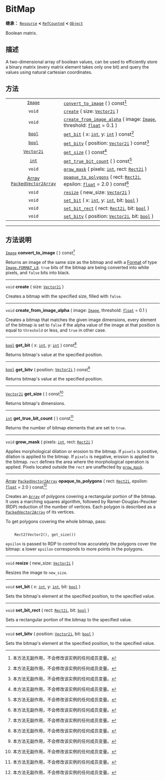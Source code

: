 <!-- ⚠ 请勿编辑本文件 ⚠ -->
<!-- 本文档使用脚本从 WeDot 引擎源码仓库生成。 -->
<!-- 生成脚本：https://github.com/WeDot-Engine/WeDot/tree/master/doc/tools/make_md.py； -->
<!-- 原文件：https://github.com/WeDot-Engine/WeDot/tree/master/doc/classes/BitMap.xml。 -->

<div id="_class_bitmap"></div>

# BitMap

**继承：** [`Resource`](class_resource.md) **<** [`RefCounted`](class_refcounted.md) **<** [`Object`](class_object.md)

Boolean matrix.

## 描述

A two-dimensional array of boolean values, can be used to efficiently store a binary matrix (every matrix element takes only one bit) and query the values using natural cartesian coordinates.

## 方法

|||
|:-:|:--|
| [`Image`](class_image.md)                                                   | [`convert_to_image`](class_bitmap.md#class_bitmap_method_convert_to_image) ( ) const[^const]                                                                                 |
| `void`                                                                      | [`create`](class_bitmap.md#class_bitmap_method_create) ( size: [`Vector2i`](class_vector2i.md) )                                                                             |
| `void`                                                                      | [`create_from_image_alpha`](class_bitmap.md#class_bitmap_method_create_from_image_alpha) ( image: [`Image`](class_image.md), threshold: [`float`](class_float.md) = 0.1 )    |
| [`bool`](class_bool.md)                                                     | [`get_bit`](class_bitmap.md#class_bitmap_method_get_bit) ( x: [`int`](class_int.md), y: [`int`](class_int.md) ) const[^const]                                                |
| [`bool`](class_bool.md)                                                     | [`get_bitv`](class_bitmap.md#class_bitmap_method_get_bitv) ( position: [`Vector2i`](class_vector2i.md) ) const[^const]                                                       |
| [`Vector2i`](class_vector2i.md)                                             | [`get_size`](class_bitmap.md#class_bitmap_method_get_size) ( ) const[^const]                                                                                                 |
| [`int`](class_int.md)                                                       | [`get_true_bit_count`](class_bitmap.md#class_bitmap_method_get_true_bit_count) ( ) const[^const]                                                                             |
| `void`                                                                      | [`grow_mask`](class_bitmap.md#class_bitmap_method_grow_mask) ( pixels: [`int`](class_int.md), rect: [`Rect2i`](class_rect2i.md) )                                            |
| [Array](class_array.md) [`PackedVector2Array`](class_packedvector2array.md) | [`opaque_to_polygons`](class_bitmap.md#class_bitmap_method_opaque_to_polygons) ( rect: [`Rect2i`](class_rect2i.md), epsilon: [`float`](class_float.md) = 2.0 ) const[^const] |
| `void`                                                                      | [`resize`](class_bitmap.md#class_bitmap_method_resize) ( new_size: [`Vector2i`](class_vector2i.md) )                                                                         |
| `void`                                                                      | [`set_bit`](class_bitmap.md#class_bitmap_method_set_bit) ( x: [`int`](class_int.md), y: [`int`](class_int.md), bit: [`bool`](class_bool.md) )                                |
| `void`                                                                      | [`set_bit_rect`](class_bitmap.md#class_bitmap_method_set_bit_rect) ( rect: [`Rect2i`](class_rect2i.md), bit: [`bool`](class_bool.md) )                                       |
| `void`                                                                      | [`set_bitv`](class_bitmap.md#class_bitmap_method_set_bitv) ( position: [`Vector2i`](class_vector2i.md), bit: [`bool`](class_bool.md) )                                       |

<!-- rst-class:: classref-section-separator -->

---

## 方法说明

<div id="_class_bitmap_method_convert_to_image"></div>

[`Image`](class_image.md) **convert_to_image** ( ) const[^const]<div id="class_bitmap_method_convert_to_image"></div>

Returns an image of the same size as the bitmap and with a [Format](#enum_image_format) of type [`Image.FORMAT_L8`](class_image.md#class_image_constant_format_l8). `true` bits of the bitmap are being converted into white pixels, and `false` bits into black.

<!-- rst-class:: classref-item-separator -->

---

<div id="_class_bitmap_method_create"></div>

`void` **create** ( size: [`Vector2i`](class_vector2i.md) )<div id="class_bitmap_method_create"></div>

Creates a bitmap with the specified size, filled with `false`.

<!-- rst-class:: classref-item-separator -->

---

<div id="_class_bitmap_method_create_from_image_alpha"></div>

`void` **create_from_image_alpha** ( image: [`Image`](class_image.md), threshold: [`float`](class_float.md) = 0.1 )<div id="class_bitmap_method_create_from_image_alpha"></div>

Creates a bitmap that matches the given image dimensions, every element of the bitmap is set to `false` if the alpha value of the image at that position is equal to `threshold` or less, and `true` in other case.

<!-- rst-class:: classref-item-separator -->

---

<div id="_class_bitmap_method_get_bit"></div>

[`bool`](class_bool.md) **get_bit** ( x: [`int`](class_int.md), y: [`int`](class_int.md) ) const[^const]<div id="class_bitmap_method_get_bit"></div>

Returns bitmap's value at the specified position.

<!-- rst-class:: classref-item-separator -->

---

<div id="_class_bitmap_method_get_bitv"></div>

[`bool`](class_bool.md) **get_bitv** ( position: [`Vector2i`](class_vector2i.md) ) const[^const]<div id="class_bitmap_method_get_bitv"></div>

Returns bitmap's value at the specified position.

<!-- rst-class:: classref-item-separator -->

---

<div id="_class_bitmap_method_get_size"></div>

[`Vector2i`](class_vector2i.md) **get_size** ( ) const[^const]<div id="class_bitmap_method_get_size"></div>

Returns bitmap's dimensions.

<!-- rst-class:: classref-item-separator -->

---

<div id="_class_bitmap_method_get_true_bit_count"></div>

[`int`](class_int.md) **get_true_bit_count** ( ) const[^const]<div id="class_bitmap_method_get_true_bit_count"></div>

Returns the number of bitmap elements that are set to `true`.

<!-- rst-class:: classref-item-separator -->

---

<div id="_class_bitmap_method_grow_mask"></div>

`void` **grow_mask** ( pixels: [`int`](class_int.md), rect: [`Rect2i`](class_rect2i.md) )<div id="class_bitmap_method_grow_mask"></div>

Applies morphological dilation or erosion to the bitmap. If `pixels` is positive, dilation is applied to the bitmap. If `pixels` is negative, erosion is applied to the bitmap. `rect` defines the area where the morphological operation is applied. Pixels located outside the `rect` are unaffected by [`grow_mask`](class_bitmap.md#class_bitmap_method_grow_mask).

<!-- rst-class:: classref-item-separator -->

---

<div id="_class_bitmap_method_opaque_to_polygons"></div>

[Array](class_array.md) [`PackedVector2Array`](class_packedvector2array.md) **opaque_to_polygons** ( rect: [`Rect2i`](class_rect2i.md), epsilon: [`float`](class_float.md) = 2.0 ) const[^const]<div id="class_bitmap_method_opaque_to_polygons"></div>

Creates an [`Array`](class_array.md) of polygons covering a rectangular portion of the bitmap. It uses a marching squares algorithm, followed by Ramer-Douglas-Peucker (RDP) reduction of the number of vertices. Each polygon is described as a [`PackedVector2Array`](class_packedvector2array.md) of its vertices.

To get polygons covering the whole bitmap, pass:

```

    Rect2(Vector2(), get_size())
```

 `epsilon` is passed to RDP to control how accurately the polygons cover the bitmap: a lower `epsilon` corresponds to more points in the polygons.



<!-- rst-class:: classref-item-separator -->

---

<div id="_class_bitmap_method_resize"></div>

`void` **resize** ( new_size: [`Vector2i`](class_vector2i.md) )<div id="class_bitmap_method_resize"></div>

Resizes the image to `new_size`.

<!-- rst-class:: classref-item-separator -->

---

<div id="_class_bitmap_method_set_bit"></div>

`void` **set_bit** ( x: [`int`](class_int.md), y: [`int`](class_int.md), bit: [`bool`](class_bool.md) )<div id="class_bitmap_method_set_bit"></div>

Sets the bitmap's element at the specified position, to the specified value.

<!-- rst-class:: classref-item-separator -->

---

<div id="_class_bitmap_method_set_bit_rect"></div>

`void` **set_bit_rect** ( rect: [`Rect2i`](class_rect2i.md), bit: [`bool`](class_bool.md) )<div id="class_bitmap_method_set_bit_rect"></div>

Sets a rectangular portion of the bitmap to the specified value.

<!-- rst-class:: classref-item-separator -->

---

<div id="_class_bitmap_method_set_bitv"></div>

`void` **set_bitv** ( position: [`Vector2i`](class_vector2i.md), bit: [`bool`](class_bool.md) )<div id="class_bitmap_method_set_bitv"></div>

Sets the bitmap's element at the specified position, to the specified value.

[^virtual]: 本方法通常需要用户覆盖才能生效。
[^const]: 本方法无副作用，不会修改该实例的任何成员变量。
[^vararg]: 本方法除了能接受在此处描述的参数外，还能够继续接受任意数量的参数。
[^constructor]: 本方法用于构造某个类型。
[^static]: 调用本方法无需实例，可直接使用类名进行调用。
[^operator]: 本方法描述的是使用本类型作为左操作数的有效运算符。
[^bitfield]: 这个值是由下列位标志构成位掩码的整数。
[^void]: 无返回值。
